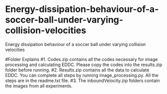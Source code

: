 # Energy-dissipation-behaviour-of-a-soccer-ball-under-varying-collision-velocities
Energy dissipation behaviour of a soccer ball under varying collision velocities

#Folder Explains
#1. Codes.zip contains all the codes necessary for image processing and calculating EDDC. Please copy the codes into the results.zip folder before running.
#2. Results.zip contains all the data to calculate EDDC. You can complete all steps by running image_processing.py. All the steps are in the readme.txt file.
#3. The inboundVelocity.zip folders contain the images from all experiments.
